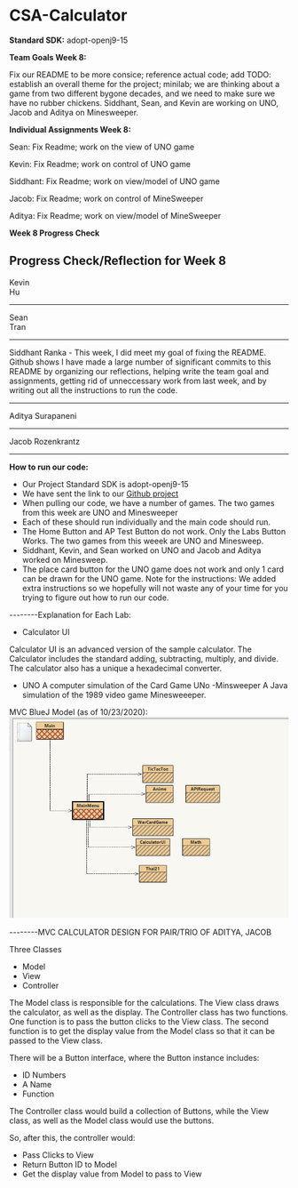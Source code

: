 # CSA-Calculator

**Standard SDK:** adopt-openj9-15

**Team Goals Week 8:**

Fix our README to be more consice; reference actual code; add TODO:
establish an overall theme for the project; minilab; we are thinking about a game from two different bygone decades, and we need to
make sure we have no rubber chickens. Siddhant, Sean, and Kevin are working on UNO, Jacob and Aditya on Minesweeper.

**Individual Assignments Week 8:**

Sean: Fix Readme; work on the view of UNO game

Kevin: Fix Readme; work on control of UNO game

Siddhant: Fix Readme; work on view/model of UNO game

Jacob: Fix Readme; work on control of MineSweeper

Aditya: Fix Readme; work on view/model of MineSweeper

**Week 8 Progress Check**

Progress Check/Reflection for Week 8
------------------------------------------------
Kevin       
Hu          
            
-------------------------------------------------
Sean        
Tran        
            
-------------------------------------------------
Siddhant Ranka  - This week, I did meet my goal of
fixing the README. Github shows I have made a large
number of significant commits to this README by 
organizing our reflections, helping write the team 
goal and assignments, getting rid of unneccessary work from last week, and by writing out all the instructions to run the code.
          
-------------------------------------------------
Aditya Surapaneni

-------------------------------------------------
Jacob Rozenkrantz

-------------------------------------------------
                
       

**How to run our code:**
- Our Project Standard SDK is adopt-openj9-15
- We have sent the link to our [Github project](https://github.com/keviin0/CSA-Portfolio-GroceryStoreSim)
- When pulling our code, we have a number of games. The two games from this week are UNO and Minesweeper
- Each of these should run individually and the main code should run.
- The Home Button and AP Test Button do not work. Only the Labs Button Works. The two games from this weeek are UNO and Minesweep.
- Siddhant, Kevin, and Sean worked on UNO and Jacob and Aditya worked on Minesweep.
- The place card button for the UNO game does not work and only 1 card can be drawn for the UNO game.
Note for the instructions: We added extra instructions so we hopefully will not waste any of your time for you trying to figure out how to run our code.




--------Explanation for Each Lab:

- Calculator UI

Calculator UI is an advanced version of the sample calculator. The Calculator includes the standard adding, subtracting, multiply, and divide. The calculator also has a unique a hexadecimal converter. 
- UNO
A computer simulation of the Card Game UNo
-Minsweeper
A Java simulation of the 1989 video game Minesweeeper.



MVC BlueJ Model (as of 10/23/2020):
![](images/MVC.png)

--------MVC CALCULATOR DESIGN FOR PAIR/TRIO OF ADITYA, JACOB

Three Classes
- Model
- View
- Controller

The Model class is responsible for the calculations.
The View class draws the calculator, as well as the display.
The Controller class has two functions. One function is to pass the button clicks to the View class. The second function is to get the display value from the Model class so that it can be passed to the View class.

There will be a Button interface, where the Button instance includes:
- ID Numbers
- A Name
- Function

The Controller class would build a collection of Buttons, while the View class, as well as the Model class would use the buttons.

So, after this, the controller would:
- Pass Clicks to View
- Return Button ID to Model
- Get the display value from Model to pass to View



